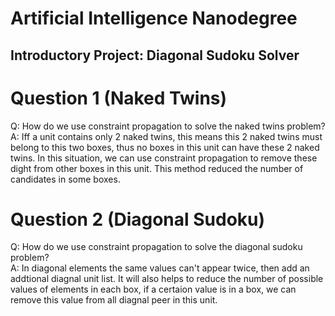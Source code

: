 # Artificial Intelligence Nanodegree
## Introductory Project: Diagonal Sudoku Solver

# Question 1 (Naked Twins)
Q: How do we use constraint propagation to solve the naked twins problem?  
A: Iff a unit contains only 2 naked twins, this means this 2 naked twins must belong to this two boxes, thus no boxes in this unit can have these 2 naked twins. In this situation, we can use constraint propagation to remove these dight from other boxes in this unit. This method reduced the number of candidates in some boxes.

# Question 2 (Diagonal Sudoku)
Q: How do we use constraint propagation to solve the diagonal sudoku problem?  
A: In diagonal elements the same values can't appear twice, then add an addtional diagnal unit list. It will also helps to reduce the number of possible values of elements in each box, if a certaion value is in a box, we can remove this value from all diagnal peer in this unit. 